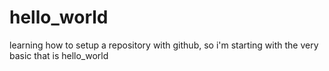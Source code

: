 # hello_world
learning how to setup a repository with github, so i'm starting with the very basic that is hello_world

